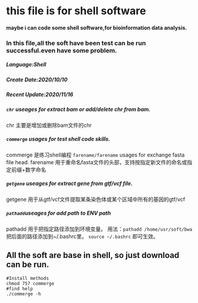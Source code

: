 # this file is for shell software

#### maybe i can code some shell software,for bioinformation data analysis.

### In this file,all the soft have been test can be run successful.even have some problem.

##### Language:Shell

##### Create Date:2020/10/10

##### Recent Update:2020/11/16
##### `chr`  useages for extract bam or add/delete chr from bam.
chr 主要是增加或删除bam文件的chr
##### `commerge` usages for test shell code skills.
commerge 是练习shell编程
`farename/farename` usages for exchange fasta file head.
farename 用于重命名fasta文件的头部，支持按指定新文件的命名或指定前缀+数字命名
##### `getgene` useages for extract gene from gtf/vcf file.
getgene 用于从gtf/vcf文件提取某条染色体或某个区域中所有的基因的gtf/vcf
##### `pathadd`useages for add path to ENV path
pathadd 用于把指定路径添加到环境变量。
用法：`pathadd /home/usr/soft/bwa` 把后面的路径添加到~/.bashrc里。 `source ~/.bashrc` 即可生效。


## All the soft are base in shell, so just download can be run.

```shell
#Install methods
chmod 757 commerge
#find help
./commerge -h 
```
